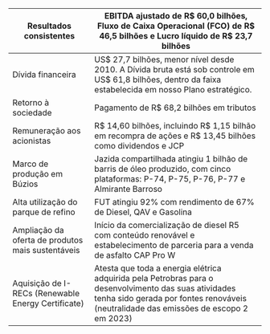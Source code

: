 |Resultados consistentes|EBITDA ajustado de R$ 60,0 bilhões, Fluxo de Caixa Operacional (FCO) de R$ 46,5 bilhões e Lucro líquido de R$ 23,7 bilhões|
|---|---|
|Dívida financeira|US$ 27,7 bilhões, menor nível desde 2010. A Dívida bruta está sob controle em US$ 61,8 bilhões, dentro da faixa estabelecida em nosso Plano estratégico.|
|Retorno à sociedade|Pagamento de R$ 68,2 bilhões em tributos|
|Remuneração aos acionistas|R$ 14,60 bilhões, incluindo R$ 1,15 bilhão em recompra de ações e R$ 13,45 bilhões como dividendos e JCP|
|Marco de produção em Búzios|Jazida compartilhada atingiu 1 bilhão de barris de óleo produzido, com cinco plataformas: P-74, P-75, P-76, P-77 e Almirante Barroso|
|Alta utilização do parque de refino|FUT atingiu 92% com rendimento de 67% de Diesel, QAV e Gasolina|
|Ampliação da oferta de produtos mais sustentáveis|Início da comercialização de diesel R5 com conteúdo renovável e estabelecimento de parceria para a venda de asfalto CAP Pro W|
|Aquisição de I-RECs (Renewable Energy Certificate)|Atesta que toda a energia elétrica adquirida pela Petrobras para o desenvolvimento das suas atividades tenha sido gerada por fontes renováveis (neutralidade das emissões de escopo 2 em 2023)|